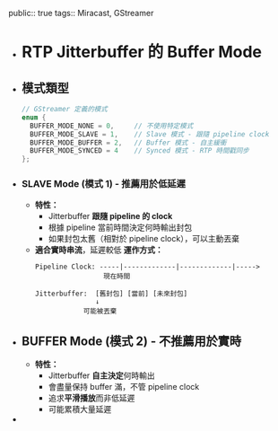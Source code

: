 public:: true
tags:: Miracast, GStreamer

- # RTP Jitterbuffer 的 Buffer Mode
- ## 模式類型
  ```cpp
  // GStreamer 定義的模式
  enum {
    BUFFER_MODE_NONE = 0,     // 不使用特定模式
    BUFFER_MODE_SLAVE = 1,    // Slave 模式 - 跟隨 pipeline clock
    BUFFER_MODE_BUFFER = 2,   // Buffer 模式 - 自主緩衝
    BUFFER_MODE_SYNCED = 4    // Synced 模式 - RTP 時間戳同步
  };
  ```
- ### SLAVE Mode (模式 1) - 推薦用於低延遲
	- **特性：**
		- Jitterbuffer **跟隨 pipeline 的 clock**
		- 根據 pipeline 當前時間決定何時輸出封包
		- 如果封包太舊（相對於 pipeline clock），可以主動丟棄
	- **適合實時串流**，延遲較低
	  **運作方式：**
	  ```
	  Pipeline Clock: -----|-------------|-------------|----->
	                   現在時間
	  
	  Jitterbuffer:  [舊封包] [當前] [未來封包]
	                 ↓
	              可能被丟棄
	  ```
- ## BUFFER Mode (模式 2) - 不推薦用於實時
	- **特性：**
		- Jitterbuffer **自主決定**何時輸出
		- 會盡量保持 buffer 滿，不管 pipeline clock
		- 追求**平滑播放**而非低延遲
		- 可能累積大量延遲
-
